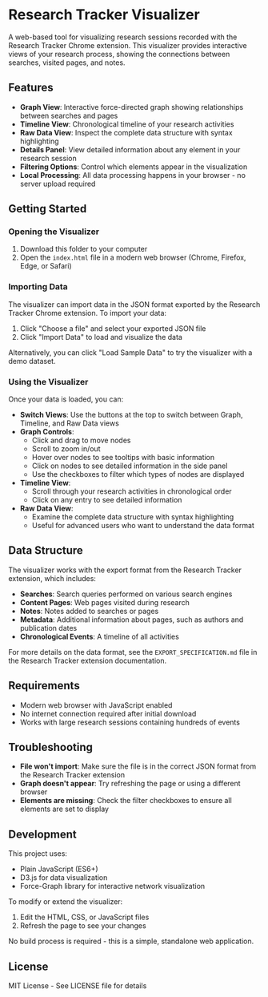 # Research Tracker Visualizer

A web-based tool for visualizing research sessions recorded with the Research Tracker Chrome extension. This visualizer provides interactive views of your research process, showing the connections between searches, visited pages, and notes.

## Features

- **Graph View**: Interactive force-directed graph showing relationships between searches and pages
- **Timeline View**: Chronological timeline of your research activities
- **Raw Data View**: Inspect the complete data structure with syntax highlighting
- **Details Panel**: View detailed information about any element in your research session
- **Filtering Options**: Control which elements appear in the visualization
- **Local Processing**: All data processing happens in your browser - no server upload required

## Getting Started

### Opening the Visualizer

1. Download this folder to your computer
2. Open the `index.html` file in a modern web browser (Chrome, Firefox, Edge, or Safari)

### Importing Data

The visualizer can import data in the JSON format exported by the Research Tracker Chrome extension. To import your data:

1. Click "Choose a file" and select your exported JSON file
2. Click "Import Data" to load and visualize the data

Alternatively, you can click "Load Sample Data" to try the visualizer with a demo dataset.

### Using the Visualizer

Once your data is loaded, you can:

- **Switch Views**: Use the buttons at the top to switch between Graph, Timeline, and Raw Data views
- **Graph Controls**: 
  - Click and drag to move nodes
  - Scroll to zoom in/out
  - Hover over nodes to see tooltips with basic information
  - Click on nodes to see detailed information in the side panel
  - Use the checkboxes to filter which types of nodes are displayed
- **Timeline View**:
  - Scroll through your research activities in chronological order
  - Click on any entry to see detailed information
- **Raw Data View**: 
  - Examine the complete data structure with syntax highlighting
  - Useful for advanced users who want to understand the data format

## Data Structure

The visualizer works with the export format from the Research Tracker extension, which includes:

- **Searches**: Search queries performed on various search engines
- **Content Pages**: Web pages visited during research
- **Notes**: Notes added to searches or pages
- **Metadata**: Additional information about pages, such as authors and publication dates
- **Chronological Events**: A timeline of all activities

For more details on the data format, see the `EXPORT_SPECIFICATION.md` file in the Research Tracker extension documentation.

## Requirements

- Modern web browser with JavaScript enabled
- No internet connection required after initial download
- Works with large research sessions containing hundreds of events

## Troubleshooting

- **File won't import**: Make sure the file is in the correct JSON format from the Research Tracker extension
- **Graph doesn't appear**: Try refreshing the page or using a different browser
- **Elements are missing**: Check the filter checkboxes to ensure all elements are set to display

## Development

This project uses:
- Plain JavaScript (ES6+)
- D3.js for data visualization
- Force-Graph library for interactive network visualization

To modify or extend the visualizer:
1. Edit the HTML, CSS, or JavaScript files
2. Refresh the page to see your changes

No build process is required - this is a simple, standalone web application.

## License

MIT License - See LICENSE file for details